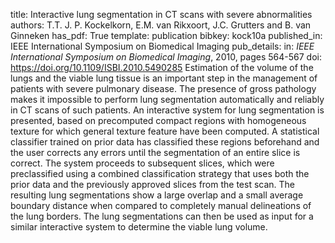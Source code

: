 title: Interactive lung segmentation in CT scans with severe abnormalities
authors: T.T. J. P. Kockelkorn, E.M. van Rikxoort, J.C. Grutters and B. van Ginneken
has_pdf: True
template: publication
bibkey: kock10a
published_in: IEEE International Symposium on Biomedical Imaging
pub_details: in: <i>IEEE International Symposium on Biomedical Imaging</i>, 2010, pages 564-567
doi: https://doi.org/10.1109/ISBI.2010.5490285
Estimation of the volume of the lungs and the viable lung tissue is an important step in the management of patients with severe pulmonary disease. The presence of gross pathology makes it impossible to perform lung segmentation automatically and reliably in CT scans of such patients. An interactive system for lung segmentation is presented, based on precomputed compact regions with homogeneous texture for which general texture feature have been computed. A statistical classifier trained on prior data has classified these regions beforehand and the user corrects any errors until the segmentation of an entire slice is correct. The system proceeds to subsequent slices, which were preclassified using a combined classification strategy that uses both the prior data and the previously approved slices from the test scan. The resulting lung segmentations show a large overlap and a small average boundary distance when compared to completely manual delineations of the lung borders. The lung segmentations can then be used as input for a similar interactive system to determine the viable lung volume.

